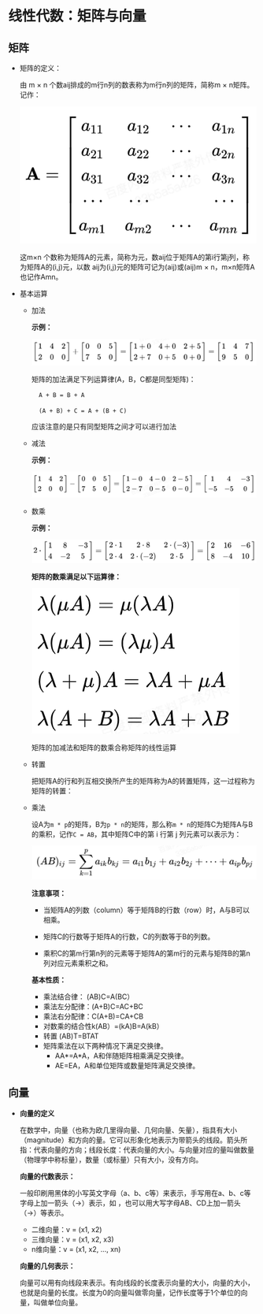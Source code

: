 # 线性代数：矩阵与向量

## 矩阵

- 矩阵的定义：

    由 m × n 个数aij排成的m行n列的数表称为m行n列的矩阵，简称m × n矩阵。记作：

    ![src/矩阵.png](src/矩阵.png)

    这m×n 个数称为矩阵A的元素，简称为元，数aij位于矩阵A的第i行第j列，称为矩阵A的(i,j)元，以数 aij为(i,j)元的矩阵可记为(aij)或(aij)m × n，m×n矩阵A也记作Amn。

- 基本运算

    - 加法

        **示例：**

        ![src/矩阵加法.png](src/矩阵加法.png)

        矩阵的加法满足下列运算律(A，B，C都是同型矩阵)：

            A + B = B + A
            
            (A + B) + C = A + (B + C)

        应该注意的是只有同型矩阵之间才可以进行加法
    
    - 减法

        **示例：**

        ![src/矩阵减法.png](src/矩阵减法.png)

    - 数乘

        **示例：**

        ![src/矩阵数乘.png](src/矩阵数乘.png)

        **矩阵的数乘满足以下运算律：**

        ![src/矩阵数乘运算规律.png](src/矩阵数乘运算规律.png)

        矩阵的加减法和矩阵的数乘合称矩阵的线性运算

    - 转置

        把矩阵A的行和列互相交换所产生的矩阵称为A的转置矩阵，这一过程称为矩阵的转置：

    - 乘法

        设A为`m * p`的矩阵，B为`p * n`的矩阵，那么称`m * n`的矩阵C为矩阵A与B的乘积，记作`C = AB`，其中矩阵C中的第 i 行第 j 列元素可以表示为：

        ![src/矩阵乘法.png](src/矩阵乘法.png)

        **注意事项：**
    
        - 当矩阵A的列数（column）等于矩阵B的行数（row）时，A与B可以相乘。

        - 矩阵C的行数等于矩阵A的行数，C的列数等于B的列数。

        - 乘积C的第m行第n列的元素等于矩阵A的第m行的元素与矩阵B的第n列对应元素乘积之和。

        **基本性质：**
        - 乘法结合律： (AB)C=A(BC）
        - 乘法左分配律：(A+B)C=AC+BC
        - 乘法右分配律：C(A+B)=CA+CB
        - 对数乘的结合性k(AB）=(kA)B=A(kB）
        - 转置 (AB)T=BTAT
        - 矩阵乘法在以下两种情况下满足交换律。
            - AA*=A*A，A和伴随矩阵相乘满足交换律。
            - AE=EA，A和单位矩阵或数量矩阵满足交换律。

## 向量

- **向量的定义**

    在数学中，向量（也称为欧几里得向量、几何向量、矢量），指具有大小（magnitude）和方向的量。它可以形象化地表示为带箭头的线段。箭头所指：代表向量的方向；线段长度：代表向量的大小。与向量对应的量叫做数量（物理学中称标量），数量（或标量）只有大小，没有方向。

    **向量的代数表示：**

    一般印刷用黑体的小写英文字母（a、b、c等）来表示，手写用在a、b、c等字母上加一箭头（→）表示，如 ，也可以用大写字母AB、CD上加一箭头（→）等表示。

    - 二维向量：v = (x1, x2)
    - 三维向量：v = (x1, x2, x3)
    - n维向量：v = (x1, x2, ..., xn)

    **向量的几何表示：**

    向量可以用有向线段来表示。有向线段的长度表示向量的大小，向量的大小，也就是向量的长度。长度为0的向量叫做零向量，记作长度等于1个单位的向量，叫做单位向量。